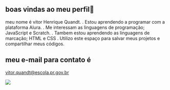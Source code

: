 ## boas vindas ao meu perfil🥢

meu nome é vitor Henrique Quandt.
. Estou aprendendo a programar com a plataforma Alura.
. Me interessam as linguagens de programação; JavaScript e Scratch.
. Tambem estou aprendendo as linguagens de marcação; HTML e CSS
. Utilizo este espaço para salvar meus projetos e compartilhar meus códigos.

## meu e-mail para contato é 

vitor.quandt@escola.pr.gov.br

![](https://media.tenor.com/ullYsfSswRwAAAAC/poweredxpeople-powered-by-people.gif)


<!--
**quandtvitor/quandtvitor** is a ✨ _special_ ✨ repository because its `README.md` (this file) appears on your GitHub profile.

Here are some ideas to get you started:

- 🔭 I’m currently working on ...
- 🌱 I’m currently learning ...
- 👯 I’m looking to collaborate on ...
- 🤔 I’m looking for help with ...
- 💬 Ask me about ...
- 📫 How to reach me: ...
- 😄 Pronouns: ...
- ⚡ Fun fact: ...
-->
